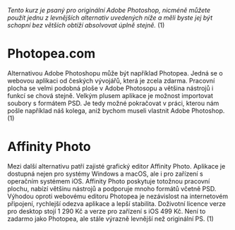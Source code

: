 *Tento kurz je psaný pro originální Adobe Photoshop, nicméně můžete použít jednu z levnějších alternativ uvedených níže a měli byste jej být schopní bez větších obtíží absolvovat úplně stejně.* (1)

# Photopea.com
Alternativou Adobe Photoshopu může být například Photopea. Jedná se o webovou aplikaci od českých vývojářů, která je zcela zdarma. Pracovní plocha se velmi podobná ploše v Adobe Photosopu a většina nástrojů i funkcí se chová stejně. Velkým plusem aplikace je možnost importovat soubory s formátem PSD. Je tedy možné pokračovat v práci, kterou nám pošle například náš kolega, aniž bychom museli vlastnit Adobe Photoshop. (1)

# Affinity Photo
Mezi další alternativu patří zajisté grafický editor Affinity Photo. Aplikace je dostupná nejen pro systémy Windows a macOS, ale i pro zařízení s operačním systémem iOS. Affinity Photo poskytuje totožnou pracovní plochu, nabízí většinu nástrojů a podporuje mnoho formátů včetně PSD. Výhodou oproti webovému editoru Photopea je nezávislost na internetovém připojení, rychlejší odezva aplikace a lepší stabilita. Doživotní licence verze pro desktop stojí 1 290 Kč a verze pro zařízení s iOS 499 Kč. Není to zadarmo jako Photopea, ale stále výrazně levnější než originální PS. (1)
